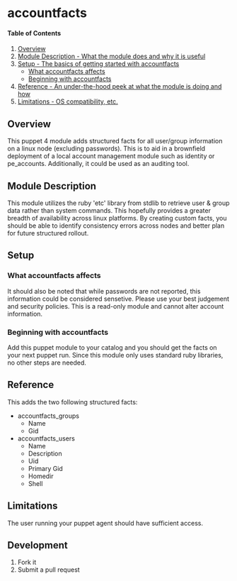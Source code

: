 # accountfacts

#### Table of Contents

1. [Overview](#overview)
2. [Module Description - What the module does and why it is useful](#module-description)
3. [Setup - The basics of getting started with accountfacts](#setup)
    * [What accountfacts affects](#what-accountfacts-affects)
    * [Beginning with accountfacts](#beginning-with-accountfacts)
4. [Reference - An under-the-hood peek at what the module is doing and how](#reference)
5. [Limitations - OS compatibility, etc.](#limitations)

## Overview

This puppet 4 module adds structured facts for all user/group information on a linux node (excluding passwords).
This is to aid in a brownfield deployment of a local account management module such as identity or pe_accounts.
Additionally, it could be used as an auditing tool.

## Module Description

This module utilizes the ruby 'etc' library from stdlib to retrieve user & group data rather than system commands.
This hopefully provides a greater breadth of availability across linux platforms.
By creating custom facts, you should be able to identify consistency errors across nodes and better plan for future structured rollout.

## Setup

### What accountfacts affects

It should also be noted that while passwords are not reported, this information could be considered sensetive.
Please use your best judgement and security policies.
This is a read-only module and cannot alter account information.

### Beginning with accountfacts

Add this puppet module to your catalog and you should get the facts on your next puppet run.
Since this module only uses standard ruby libraries, no other steps are needed.

## Reference

This adds the two following structured facts:

- accountfacts_groups
  - Name
  - Gid
- accountfacts_users
  - Name
  - Description
  - Uid
  - Primary Gid
  - Homedir
  - Shell

## Limitations

The user running your puppet agent should have sufficient access.

## Development

1. Fork it
2. Submit a pull request
